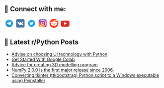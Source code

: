 ## 🔎 Connect with me:
[<img src="https://github.com/bullbesh/bullbesh/blob/main/images/Telegram.png" width="32" height="32" />](https://t.me/bullbesh)
[<img src="https://github.com/bullbesh/bullbesh/blob/main/images/VK.png" width="32" height="32" />](https://vk.com/bullbesh)
[<img src="https://github.com/bullbesh/bullbesh/blob/main/images/Twitter.png" width="32" height="32" />](https://twitter.com/bullbesh1)
[<img src="https://github.com/bullbesh/bullbesh/blob/main/images/Instagram.png" width="32" height="32" />](https://www.instagram.com/bullbesh)
[<img src="https://github.com/bullbesh/bullbesh/blob/main/images/Reddit.png" width="32" height="32" />](https://www.reddit.com/user/bullbesh)
[<img src="https://github.com/bullbesh/bullbesh/blob/main/images/YouTube.png" width="32" height="32" />](https://www.youtube.com/channel/UCtfjRs6uzgq5mfm8S06WTcg)

## 📕 Latest r/Python Posts
<!-- BLOG-POST-LIST:START -->
- [Advise on choosing UI technology with Python](https://www.reddit.com/r/Python/comments/1dhyr23/advise_on_choosing_ui_technology_with_python/)
- [Get Started With Google Colab](https://www.reddit.com/r/Python/comments/1dhx1nv/get_started_with_google_colab/)
- [Advice for creating 3D modelling program](https://www.reddit.com/r/Python/comments/1dhudt2/advice_for_creating_3d_modelling_program/)
- [NumPy 2.0.0 is the first major release since 2006.](https://www.reddit.com/r/Python/comments/1dhtifv/numpy_200_is_the_first_major_release_since_2006/)
- [Converting tkinter &lpar;ttkbootstrap&rpar; Python script to a Windows executable using Pyinstaller](https://www.reddit.com/r/Python/comments/1dhq9sp/converting_tkinter_ttkbootstrap_python_script_to/)
<!-- BLOG-POST-LIST:END -->
